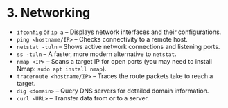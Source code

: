 # 3. **Networking**
   - `ifconfig` or `ip a` – Displays network interfaces and their configurations.
   - `ping <hostname/IP>` – Checks connectivity to a remote host.
   - `netstat -tuln` – Shows active network connections and listening ports.
   - `ss -tuln` – A faster, more modern alternative to `netstat`.
   - `nmap <IP>` – Scans a target IP for open ports (you may need to install Nmap: `sudo apt install nmap`).
   - `traceroute <hostname/IP>` – Traces the route packets take to reach a target.
   - `dig <domain>` – Query DNS servers for detailed domain information.
   - `curl <URL>` – Transfer data from or to a server.